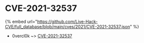 # CVE-2021-32537
{% embed url="https://github.com/Live-Hack-CVE/full_database/blob/main/cves/2021/CVE-2021-32537.json" %}

* 0vercl0k ~> [CVE-2021-32537](https://www.alice-snow.ru/2021/database/cve-2021-32537/cve-2021-32537-0vercl0k)